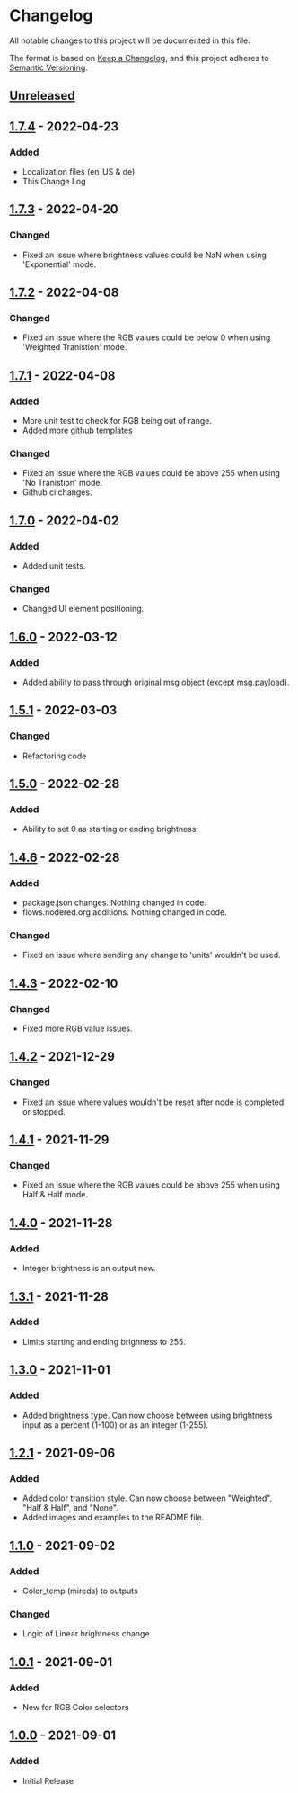 # Changelog

All notable changes to this project will be documented in this file.

The format is based on [Keep a Changelog](https://keepachangelog.com/en/1.0.0/),
and this project adheres to [Semantic Versioning](https://semver.org/spec/v2.0.0.html).

## [Unreleased]

## [1.7.4] - 2022-04-23

### Added

- Localization files (en_US & de)
- This Change Log

## [1.7.3] - 2022-04-20

### Changed

- Fixed an issue where brightness values could be NaN when using 'Exponential' mode.

## [1.7.2] - 2022-04-08

### Changed

- Fixed an issue where the RGB values could be below 0 when using 'Weighted Tranistion' mode.

## [1.7.1] - 2022-04-08

### Added

- More unit test to check for RGB being out of range.
- Added more github templates

### Changed

- Fixed an issue where the RGB values could be above 255 when using 'No Tranistion' mode.
- Github ci changes.

## [1.7.0] - 2022-04-02

### Added

- Added unit tests.

### Changed

- Changed UI element positioning.

## [1.6.0] - 2022-03-12

### Added

- Added ability to pass through original msg object (except msg.payload).

## [1.5.1] - 2022-03-03

### Changed

- Refactoring code

## [1.5.0] - 2022-02-28

### Added

- Ability to set 0 as starting or ending brightness.

## [1.4.6] - 2022-02-28

### Added

- package.json changes. Nothing changed in code.
- flows.nodered.org additions. Nothing changed in code.

### Changed

- Fixed an issue where sending any change to 'units' wouldn't be used.

## [1.4.3] - 2022-02-10

### Changed

- Fixed more RGB value issues.

## [1.4.2] - 2021-12-29

### Changed

- Fixed an issue where values wouldn't be reset after node is completed or stopped.

## [1.4.1] - 2021-11-29

### Changed

- Fixed an issue where the RGB values could be above 255 when using Half & Half mode.

## [1.4.0] - 2021-11-28

### Added

- Integer brightness is an output now.

## [1.3.1] - 2021-11-28

### Added

- Limits starting and ending brighness to 255.

## [1.3.0] - 2021-11-01

### Added

- Added brightness type. Can now choose between using brightness input as a percent (1-100)
  or as an integer (1-255).

## [1.2.1] - 2021-09-06

### Added

- Added color transition style. Can now choose between "Weighted", "Half & Half", and "None".
- Added images and examples to the README file.

## [1.1.0] - 2021-09-02

### Added

- Color_temp (mireds) to outputs

### Changed

- Logic of Linear brightness change

## [1.0.1] - 2021-09-01

### Added

- New for RGB Color selectors

## [1.0.0] - 2021-09-01

### Added

- Initial Release

[unreleased]: https://github.com/mochman/node-red-contrib-light-transition/v1.7.4...HEAD
[1.7.4]: https://github.com/mochman/node-red-contrib-light-transition/releases/tag/v1.7.4
[1.7.3]: https://github.com/mochman/node-red-contrib-light-transition/releases/tag/v1.7.3
[1.7.2]: https://github.com/mochman/node-red-contrib-light-transition/releases/tag/v1.7.2
[1.7.1]: https://github.com/mochman/node-red-contrib-light-transition/releases/tag/v1.7.1
[1.7.0]: https://github.com/mochman/node-red-contrib-light-transition/releases/tag/v1.7.0
[1.6.0]: https://github.com/mochman/node-red-contrib-light-transition/releases/tag/v1.6.0
[1.5.1]: https://github.com/mochman/node-red-contrib-light-transition/releases/tag/v1.5.1
[1.5.0]: https://github.com/mochman/node-red-contrib-light-transition/releases/tag/v1.5.0
[1.4.6]: https://github.com/mochman/node-red-contrib-light-transition/releases/tag/v1.4.6
[1.4.3]: https://github.com/mochman/node-red-contrib-light-transition/releases/tag/v1.4.3
[1.4.2]: https://github.com/mochman/node-red-contrib-light-transition/releases/tag/v1.4.2
[1.4.1]: https://github.com/mochman/node-red-contrib-light-transition/releases/tag/v1.4.1
[1.4.0]: https://github.com/mochman/node-red-contrib-light-transition/releases/tag/v1.4.0
[1.3.1]: https://github.com/mochman/node-red-contrib-light-transition/releases/tag/v1.3.1
[1.3.0]: https://github.com/mochman/node-red-contrib-light-transition/releases/tag/v1.3.0
[1.2.1]: https://github.com/mochman/node-red-contrib-light-transition/releases/tag/v1.2.1
[1.1.0]: https://github.com/mochman/node-red-contrib-light-transition/releases/tag/v1.1.0
[1.0.1]: https://github.com/mochman/node-red-contrib-light-transition/releases/tag/v1.0.1
[1.0.0]: https://github.com/mochman/node-red-contrib-light-transition/releases/tag/v1.0.0
